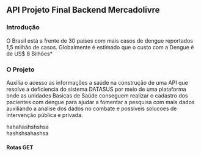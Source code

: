 ## API Projeto Final Backend Mercadolivre

### Introdução

O Brasil está a frente de 30 países com mais casos de dengue reportados 1,5 milhão de casos. Globalmente é estimado que o custo com a Dengue é de US$ 8 Bilhões*

### O Projeto

Auxilia o acesso as informações a saúde na construção de uma API que resolve a deficiencia do sistema DATASUS por meio de uma plataforma onde as unidades Basicas de Saúde conseguem realizar o cadastro dos pacientes com dengue para ajudar a fomentar a pesquisa com mais dados auxiliando a analise dos dados no combate e possiveis solucoes de intervenção pública e privada.


hahahashshshsa </br>
hashshsahashsa

#### Rotas GET
